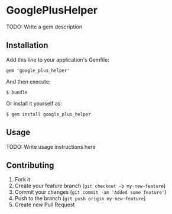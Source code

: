 # GooglePlusHelper

TODO: Write a gem description

## Installation

Add this line to your application's Gemfile:

    gem 'google_plus_helper'

And then execute:

    $ bundle

Or install it yourself as:

    $ gem install google_plus_helper

## Usage

TODO: Write usage instructions here

## Contributing

1. Fork it
2. Create your feature branch (`git checkout -b my-new-feature`)
3. Commit your changes (`git commit -am 'Added some feature'`)
4. Push to the branch (`git push origin my-new-feature`)
5. Create new Pull Request
